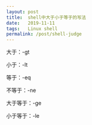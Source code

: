 ```yaml
---
layout: post
title:  shell中大于小于等于的写法
date:   2019-11-11
tags:   Linux shell
permalink: /post/shell-judge
---
```


大于：-gt

小于：-lt

等于：-eq

不等于：-ne

大于等于：-ge

小于等于：-le
